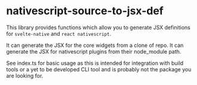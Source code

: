 # nativescript-source-to-jsx-def

This library provides functions which allow you to generate JSX definitions for `svelte-native` and `react nativescript`.

It can generate the JSX for the core widgets from a clone of repo.
It can generate the JSX for nativescript plugins from their node_module path.

See index.ts for basic usage as this is intended for integration with build tools or a yet to be developed CLI tool and is probably not the package you are looking for.